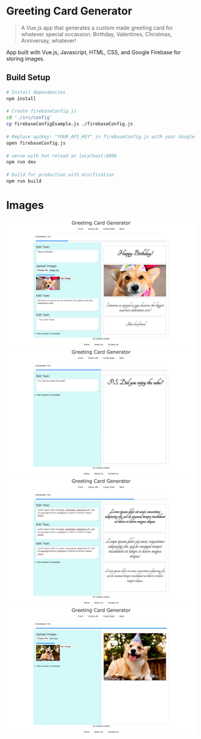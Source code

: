 # Greeting Card Generator

> A Vue.js app that generates a custom made greeting card for whatever special occassion. Birthday, Valentines, Christmas, Anniversay, whatever! 

App built with Vue.js, Javascript, HTML, CSS, and Google Firebase for storing images.

## Build Setup

``` bash
# Install dependencies
npm install

# Create firebaseConfig.js
cd './src/config'
cp firebaseConfigExample.js ./firebaseConfig.js

# Replace apiKey: "YOUR_API_KEY" in firebaseConfig.js with your Google Firebase API key for via your web apps
open firebaseConfig.js

# serve with hot reload at localhost:8080
npm run dev

# build for production with minification
npm run build
```
# Images

![alt text](images/FrontCard.png)
![alt text](images/InsideLeft.png)
![alt text](images/InsideRight.png)
![alt text](images/backCard.png)